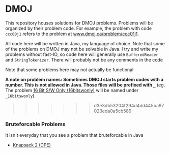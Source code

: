 # DMOJ

This repository houses solutions for DMOJ problems. Problems will be organized by their problem code. For example, the problem with code `ccc00j1`
refers to the problem at www.dmoj.ca/problem/ccc01j1.

All code here will be written in Java, my language of choice. Note that some of the problems on DMOJ may not be solvable in Java. I try and write my problems without fast-IO, so code here will generally use `BufferedReader` and `StringTokenizer`. There will probably not be any comments in the code

Note that some problems here may not actually be functional

**A note on problem names:
  Sometimes DMOJ starts problem codes with a number. This is not allowed in Java. Those files will be prefixed with `_`**
  (eg. The problem [16 Bit S/W Only (16bitswonly)](http://www.dmoj.ca/problem/16bitswonly) will be named under `_16bitswonly`).


>>>>>>> d3e3db53204f294d4dd445ba97023eda0a5cb589
### Bruteforcable Problems

It isn't everyday that you see a problem that bruteforcable in Java

  - [Knapsack 2 (DPE)](http://www.dmoj.ca/problem/dpe)
    
  
